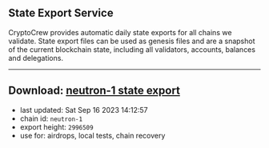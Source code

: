 ## State Export Service
CryptoCrew provides automatic daily state exports for all chains we validate. State export files can be used as genesis files and are a snapshot of the current blockchain state, including all validators, accounts, balances and delegations.

---
**Download: [neutron-1 state export](https://dl.ccvalidators.com/SERVICE/neutron/neutron-1_export_2996509.json)**
---

- last updated: Sat Sep 16 2023 14:12:57
- chain id: `neutron-1`
- export height: `2996509`
- use for: airdrops, local tests, chain recovery
